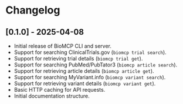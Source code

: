 # Changelog

## [0.1.0] - 2025-04-08

- Initial release of BioMCP CLI and server.
- Support for searching ClinicalTrials.gov (`biomcp trial search`).
- Support for retrieving trial details (`biomcp trial get`).
- Support for searching PubMed/PubTator3 (`biomcp article search`).
- Support for retrieving article details (`biomcp article get`).
- Support for searching MyVariant.info (`biomcp variant search`).
- Support for retrieving variant details (`biomcp variant get`).
- Basic HTTP caching for API requests.
- Initial documentation structure.
